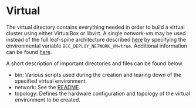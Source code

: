 # Virtual

The virtual directory contains everything needed in order to build a virtual
cluster using either VirtualBox or libvirt. A single *network-vm* may be used
instead of the full leaf-spine architecture described [here](network/README.md)
by specifying the environmental variable `BCC_DEPLOY_NETWORK_VM=true`.
Additional information can be found [here](../README.md).

A short description of important directories and files can be found below.

- bin: Various scripts used during the creation and tearing down of the
    specified virtual environment.
- network: See the [README](network/README.md).
- topology: Defines the hardware configuration and topology of the virtual
    environment to be created.

